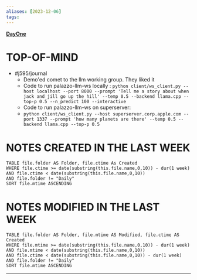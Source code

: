 ```yaml
---
aliases: [2023-12-06]
tags: 
---
```

**[DayOne](dayone://open?date=2023-12-06)**

# TOP-OF-MIND
- #j595/journal 
	- Demo'ed comet to the llm working group. They liked it
	- Code to run palazzo-llm-ws locally : `python client/ws_client.py --host localhost --port 8000 --prompt 'Tell me a story about when jack and jill go up the hill' --temp 0.5 --backend llama.cpp --top-p 0.5 --n_predict 100 --interactive`
	- Code to run palazzo-llm-ws on superserver: 
	- `python client/ws_client.py --host superserver.corp.apple.com --port 1337 --prompt 'how many planets are there' --temp 0.5 --backend llama.cpp --top-p 0.5`

# NOTES CREATED IN THE LAST WEEK
``` dataview
TABLE file.folder AS Folder, file.ctime As Created
WHERE file.ctime >= date(substring(this.file.name,0,10)) - dur(1 week) 
AND file.ctime < date(substring(this.file.name,0,10)) 
AND file.folder != "Daily"
SORT file.mtime ASCENDING
```

# NOTES MODIFIED IN THE LAST WEEK
``` dataview
TABLE file.folder AS Folder, file.mtime AS Modified, file.ctime AS Created
WHERE file.mtime >= date(substring(this.file.name,0,10)) - dur(1 week)
AND file.mtime < date(substring(this.file.name,0,10))
AND file.ctime < date(substring(this.file.name,0,10)) - dur(1 week)
AND file.folder != "Daily"
SORT file.mtime ASCENDING
```
---
